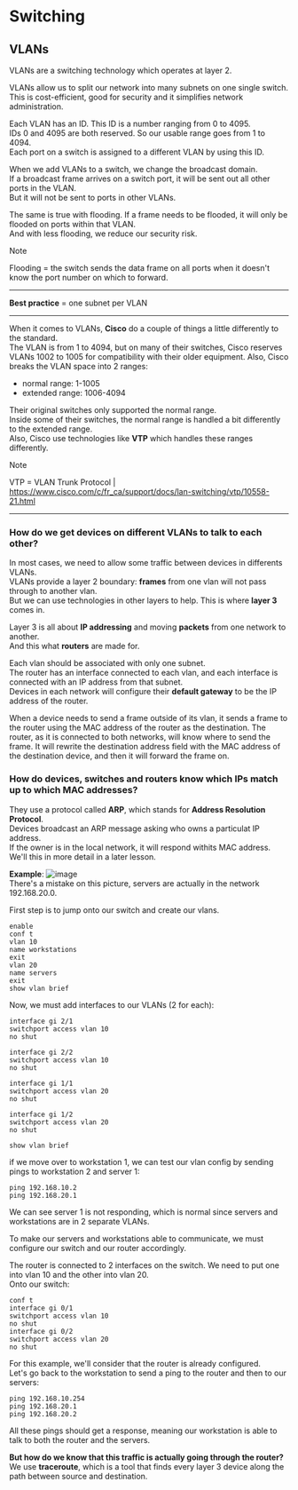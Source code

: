 # Switching

## VLANs

VLANs are a switching technology which operates at layer 2.

VLANs allow us to split our network into many subnets on one single switch.  
This is cost-efficient, good for security and it simplifies network administration.

Each VLAN has an ID. This ID is a number ranging from 0 to 4095.  
IDs 0 and 4095 are both reserved. So our usable range goes from 1 to 4094.  
Each port on a switch is assigned to a different VLAN by using this ID.  

When we add VLANs to a switch, we change the broadcast domain.  
If a broadcast frame arrives on a switch port, it will be sent out all other ports in the VLAN.  
But it will not be sent to ports in other VLANs.  

The same is true with flooding. If a frame needs to be flooded, it will only be flooded on ports within that VLAN.  
And with less flooding, we reduce our security risk.

>[!note]
>Flooding = the switch sends the data frame on all ports when it doesn't know the port number on which to forward.

---

**Best practice** = one subnet per VLAN

---

When it comes to VLANs, **Cisco** do a couple of things a little differently to the standard.  
The VLAN is from 1 to 4094, but on many of their switches, Cisco reserves VLANs 1002 to 1005 for compatibility with their
older equipment. Also, Cisco breaks the VLAN space into 2 ranges:
- normal range: 1-1005
- extended range: 1006-4094

Their original switches only supported the normal range.  
Inside some of their switches, the normal range is handled a bit differently to the extended range.  
Also, Cisco use technologies like **VTP** which handles these ranges differently.

>[!note]
>VTP = VLAN Trunk Protocol | https://www.cisco.com/c/fr_ca/support/docs/lan-switching/vtp/10558-21.html

---

### How do we get devices on different VLANs to talk to each other?

In most cases, we need to allow some traffic between devices in differents VLANs.  
VLANs provide a layer 2 boundary: **frames** from one vlan will not pass through to another vlan.  
But we can use technologies in other layers to help. This is where **layer 3** comes in.  

Layer 3 is all about **IP addressing** and moving **packets** from one network to another.  
And this what **routers** are made for.  

Each vlan should be associated with only one subnet.  
The router has an interface connected to each vlan, and each interface is connected with an IP address from that subnet.  
Devices in each network will configure their **default gateway** to be the IP address of the router.  

When a device needs to send a frame outside of its vlan, it sends a frame to the router using the MAC address of the router as the destination. 
The router, as it is connected to both networks, will know where to send the frame. It will rewrite the destination address field with the
MAC address of the destination device, and then it will forward the frame on.  

### How do devices, switches and routers know which IPs match up to which MAC addresses?

They use a protocol called **ARP**, which stands for **Address Resolution Protocol**.  
Devices broadcast an ARP message asking who owns a particulat IP address.  
If the owner is in the local network, it will respond withits MAC address.  
We'll this in more detail in a later lesson.  

**Example**:
![image](https://github.com/fastoch/Networking/assets/89261095/8dbd2a53-083f-478a-9cba-a38918d71d51)  
There's a mistake on this picture, servers are actually in the network 192.168.20.0.

First step is to jump onto our switch and create our vlans.  
```
enable
conf t
vlan 10
name workstations
exit
vlan 20
name servers
exit
show vlan brief
```

Now, we must add interfaces to our VLANs (2 for each):
```
interface gi 2/1
switchport access vlan 10
no shut

interface gi 2/2
switchport access vlan 10
no shut

interface gi 1/1
switchport access vlan 20
no shut

interface gi 1/2
switchport access vlan 20
no shut

show vlan brief
```

if we move over to workstation 1, we can test our vlan config by sending pings to workstation 2 and server 1:
```
ping 192.168.10.2
ping 192.168.20.1
```
We can see server 1 is not responding, which is normal since servers and workstations are in 2 separate VLANs.  

To make our servers and workstations able to communicate, we must configure our switch and our router accordingly.  

The router is connected to 2 interfaces on the switch. We need to put one into vlan 10 and the other into vlan 20.  
Onto our switch:
```
conf t
interface gi 0/1
switchport access vlan 10
no shut
interface gi 0/2
switchport access vlan 20
no shut
```

For this example, we'll consider that the router is already configured.  
Let's go back to the workstation to send a ping to the router and then to our servers:
```
ping 192.168.10.254
ping 192.168.20.1
ping 192.168.20.2
```
All these pings should get a response, meaning our workstation is able to talk to both the router and the servers.

**But how do we know that this traffic is actually going through the router?**  
We use **traceroute**, which is a tool that finds every layer 3 device along the path between source and destination.  



